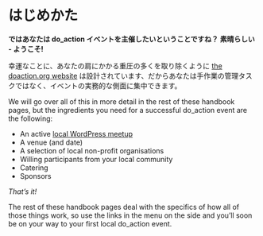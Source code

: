 <!-- # Getting Started -->
# はじめかた

<!-- **So you want to organise your own do_action event? Great – welcome on board!** -->
**ではあなたは do_action イベントを主催したいということですね？ 素晴らしい - ようこそ!**

<!-- Fortunately for you, [the doaction.org website](http://doaction.org/) is designed to take a lot of the heavy-lifting off your shoulders, so you can focus on the practical aspects of the event, rather than the manual admin tasks. -->
幸運なことに、あなたの肩にかかる重圧の多くを取り除くように [the doaction.org website](http://doaction.org/) は設計されています、だからあなたは手作業の管理タスクではなく、イベントの実務的な側面に集中できます。

We will go over all of this in more detail in the rest of these handbook pages, but the ingredients you need for a successful do_action event are the following:

*   An active [local WordPress meetup](https://make.wordpress.org/community/handbook/meetup-organizer/welcome/)
*   A venue (and date)
*   A selection of local non-profit organisations
*   Willing participants from your local community
*   Catering
*   Sponsors

_That’s it!_

The rest of these handbook pages deal with the specifics of how all of those things work, so use the links in the menu on the side and you’ll soon be on your way to your first local do_action event.
